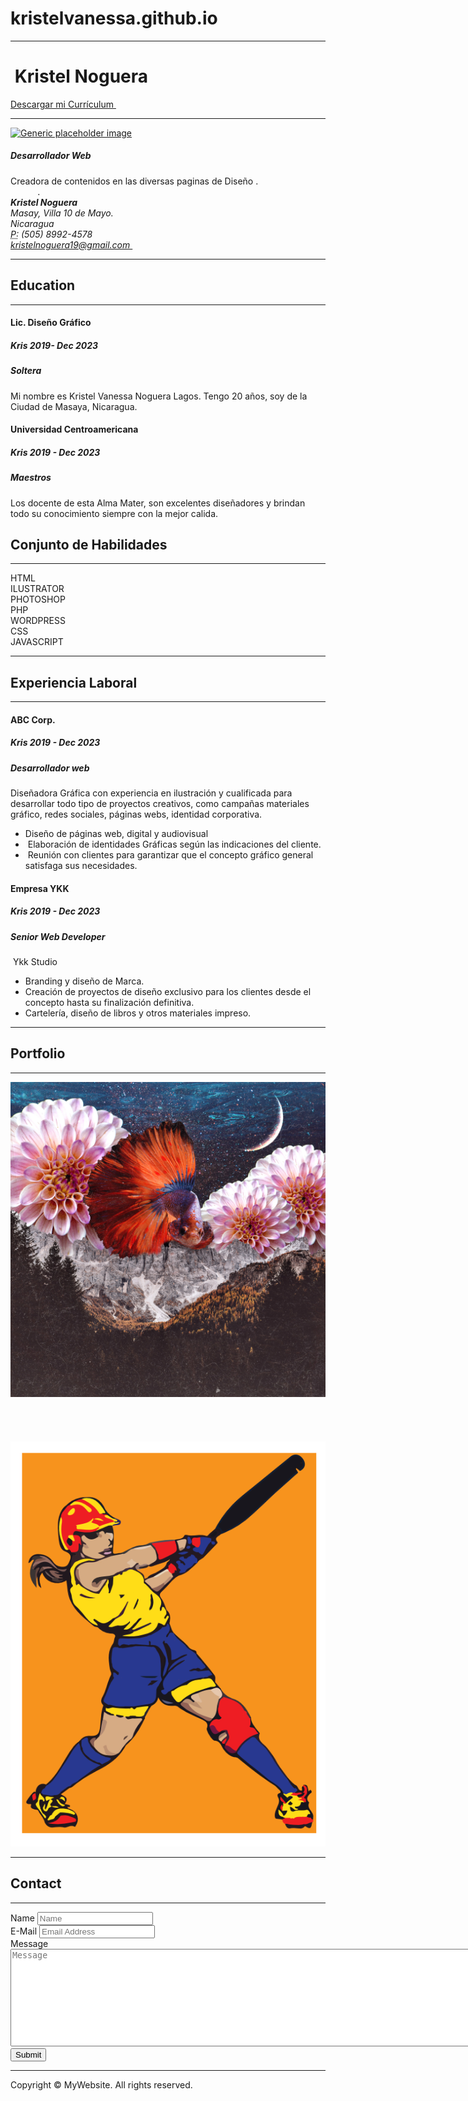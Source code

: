 # kristelvanessa.github.io
<!DOCTYPE html>
<html lang="en">
  <head>
    <meta charset="utf-8">
    <meta http-equiv="X-UA-Compatible" content="IE=edge">
    <meta name="viewport" content="width=device-width, initial-scale=1">
    <title>Bootstrap Resume Page Template</title>
    <!-- Bootstrap -->
    <link href="css/bootstrap-4.4.1.css" rel="stylesheet">
  </head>
  <body>
  <div class="container">
      <hr>
      <div class="row">
        <div class="col-6">
          <h1>&nbsp;Kristel Noguera&nbsp;</h1>
        </div>
        <div class="col-6">
          <p class="text-right"><a href="">Descargar mi Currículum&nbsp;</a></p>
        </div>
      </div>
      <hr>
      <div class="row">
        <div class="col-md-8 col-sm-12">
          <div class="media">
            <a href="curriculo github/IMG-20221225-WA0010.jpg"><img src="curriculo github/IMG-20221017-WA0009.jpg" alt="Generic placeholder image" class="img-fluid"></a>
<div class="media-body">
          <h5 class="mt-0">Desarrollador Web&nbsp;&nbsp;</h5>
          Creadora de contenidos en las diversas paginas de Diseño .&nbsp; &nbsp; &nbsp; &nbsp; &nbsp; &nbsp; &nbsp; &nbsp; &nbsp; &nbsp; &nbsp; &nbsp; &nbsp; &nbsp; &nbsp; &nbsp; &nbsp; &nbsp; &nbsp; &nbsp;.</div>
          </div>
        </div>
        <div class="col-md-4 col-sm-12">
          <div class="row justify-content-md-around m-1">
            <address>
              <strong>Kristel Noguera&nbsp;&nbsp;</strong><br>
              Masay, Villa 10 de Mayo.&nbsp; &nbsp;&nbsp; <br>
              Nicaragua<br>
              <abbr title="Phone">P:</abbr> (505) 8992-4578<br>
              <a href="mailto:#">kristelnoguera19@gmail.com&nbsp;</a>
            </address>
          </div>
        </div>
      </div>
      <hr>
      <div class="row">
        <div class="col-md-6 col-sm-12">
          <h2>Education</h2>
          <hr>
          <div class="row">
            <div class="col-6">
              <h4>Lic. Diseño Gráfico&nbsp;</h4>
            </div>
            <div class="col-6">
              <h5 class="text-right"><span aria-hidden="true"></span> Kris 2019- Dec 2023</h5>
            </div>
          </div>
          <h5><span class="badge badge-secondary">Soltera&nbsp;</span></h5>
          <p>Mi nombre es Kristel Vanessa Noguera Lagos.&nbsp;Tengo 20 años, soy de la Ciudad de Masaya, Nicaragua.&nbsp;</p>
          <div class="row">
            <div class="col-6">
              <h4>Universidad Centroamericana&nbsp; &nbsp;</h4>
            </div>
            <div class="col-6">
              <h5 class="text-right"><span aria-hidden="true"></span> Kris 2019 - Dec 2023</h5>
            </div>
          </div>
          <h5><span class="badge badge-secondary">Maestros</span></h5>
          <p>Los docente de esta Alma Mater, son excelentes diseñadores y brindan todo su conocimiento siempre con la mejor calida.&nbsp; &nbsp; &nbsp; &nbsp;&nbsp;</p>
        </div>
        <div class="col-md-6 col-sm-12">
          <h2>Conjunto de Habilidades&nbsp;</h2>
          <hr>
          <div class="progress mt-4">
            <div class="progress-bar bg-success" role="progressbar" aria-valuenow="85" aria-valuemin="0" aria-valuemax="100" style="width: 85%"> HTML</div>
          </div>
          <div class="progress mt-4">
            <div class="progress-bar bg-success" role="progressbar" aria-valuenow="80" aria-valuemin="0" aria-valuemax="100" style="width: 80%"> ILUSTRATOR&nbsp;</div>
          </div>
          <div class="progress mt-4">
            <div class="progress-bar bg-success" role="progressbar" aria-valuenow="70" aria-valuemin="0" aria-valuemax="100" style="width: 70%"> PHOTOSHOP&nbsp;</div>
          </div>
          <div class="progress mt-4">
            <div class="progress-bar bg-info" role="progressbar" aria-valuenow="60" aria-valuemin="0" aria-valuemax="100" style="width: 60%"> PHP</div>
          </div>
          <div class="progress mt-4">
            <div class="progress-bar bg-warning" role="progressbar" aria-valuenow="55" aria-valuemin="0" aria-valuemax="100" style="width: 55%"> WORDPRESS</div>
          </div>
          <div class="progress mt-4">
            <div class="progress-bar bg-danger" role="progressbar" aria-valuenow="50" aria-valuemin="0" aria-valuemax="100" style="width: 50%"> CSS&nbsp;</div>
          </div>
          <div class="progress mt-4">
            <div class="progress-bar bg-danger" role="progressbar" aria-valuenow="50" aria-valuemin="0" aria-valuemax="100" style="width: 50%"> JAVASCRIPT&nbsp;</div>
          </div>
        </div>
      </div>
      <hr>
    <h2>Experiencia Laboral&nbsp;</h2>
    <hr>
      <div class="row">
        <div class="col-md-6 col-sm-12">
          <div class="row">
            <div class="col-5">
              <h4>ABC Corp.</h4>
            </div>
            <div class="col-6">
              <h5 class="text-right"><span aria-hidden="true"></span> Kris 2019 - Dec 2023</h5>
            </div>
          </div>
          <h5><span class="badge badge-secondary">Desarrollador web&nbsp;</span></h5>
          <p>Diseñadora Gráfica con experiencia en ilustración y cualificada para desarrollar todo tipo de proyectos creativos, como campañas materiales gráfico, redes sociales, páginas webs, identidad corporativa.&nbsp;</p>
          <ul>
            <li>Diseño de páginas web, digital y audiovisual&nbsp;&nbsp;</li>
            <li>&nbsp;Elaboración de identidades Gráficas según las indicaciones del cliente.</li>
            <li>&nbsp;Reunión con clientes para garantizar que el concepto gráfico general satisfaga sus necesidades.</li>
          </ul>
        </div>
        <div class="col-md-6 col-sm-12">
          <div class="row">
            <div class="col-5">
              <h4>Empresa YKK&nbsp;</h4>
            </div>
            <div class="col-6">
              <h5 class="text-right"><span aria-hidden="true"></span> Kris 2019 - Dec 2023</h5>
            </div>
          </div>
          <h5><span class="badge badge-secondary">Senior Web Developer</span></h5>
          <p>&nbsp;Ykk Studio</p>
          <ul>
            <li>Branding y diseño de Marca.&nbsp;</li>
            <li>Creación de proyectos de diseño exclusivo para los clientes desde el concepto hasta su finalización definitiva.&nbsp;</li>
            <li>Cartelería, diseño de libros y otros materiales impreso.&nbsp;&nbsp;</li>
          </ul>
        </div>
      </div>
      <hr>
      <h2>Portfolio</h2>
      <hr>
      <div class="container">
        <div class="row text-center">
          <div class="col-sm-4 col-12 p-0"><img class="img-thumbnail"  src="collage jpg.jpg" alt=""></div>
          <div class="col-sm-4 col-12 p-0"><img class="img-thumbnail"  src="curriculo github//Logo-browvy--color-negro.png" alt=""></div>
          <div class="col-sm-4 col-12 p-0"><img class="img-thumbnail"  src="../Downloads/cafe.jpg" alt=""></div>
        </div>
        <div class="row text-center">
          <div class="col-sm-4 col-12 p-0"><img class="img-thumbnail"  src="curriculo github/Creación de un anuncio orgánico y una versión story_Mesa de trabajo 1.jpg" alt=""></div>
          <div class="col-sm-4 col-12 p-0"><img class="img-thumbnail"  src="curriculo github/Una ilustración hecha con gradientes._Mesa de trabajo 1.jpg" alt=""></div>
          <div class="col-sm-4 col-12 p-0"><img class="img-thumbnail"  src="curriculo github/foto 1.png" alt=""></div>
        </div>
      </div>
      <hr>
      <h2>Contact</h2>
      <hr>
      <div class="container">
        <div class="row justify-content-center">
          <div class="col-lg-8  col-12 jumbotron">
            <form>
              <div class="form-group">
                <label for="name">Name</label>
                <input type="text" class="form-control" id="name" name="name" placeholder="Name">
              </div>
              <div class="form-group">
                <label for="email">E-Mail</label>
                <input type="email" class="form-control" id="email" name="email" placeholder="Email Address" aria-describedby="emailHelp">
                <span id="emailHelp" class="form-text text-muted" style="display: none;">Please enter a valid e-mail address.</span>
              </div>
              <div class="form-group">
                <label for="message">Message</label>
                <textarea rows="10" cols="100" class="form-control" id="message" name="message" placeholder="Message" aria-describedby="messageHelp"></textarea>
                <span id="messageHelp" class="form-text text-muted" style="display: none;">Please enter a message.</span>
              </div>
              <div class="text-center">
                <button type="submit" class="btn btn-primary">Submit</button>
              </div>
            </form>
          </div>
        </div>
      </div>
      <hr>
      <footer class="text-center">
        <div class="container">
          <div class="row">
            <div class="col-12">
              <p>Copyright © MyWebsite. All rights reserved.</p>
            </div>
          </div>
        </div>
      </footer>
    </div>
    <!-- jQuery (necessary for Bootstrap's JavaScript plugins) -->
    <script src="js/jquery-3.4.1.min.js"></script>
    <!-- Include all compiled plugins (below), or include individual files as needed -->
    <script src="js/popper.min.js"></script>
    <script src="js/bootstrap-4.4.1.js"></script>
  </body>
</html>

